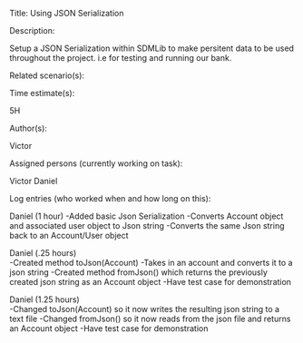 Title: Using JSON Serialization

Description:

Setup a JSON Serialization within SDMLib to make persitent data to be used throughout the project. i.e for testing and running our bank.

Related scenario(s):

Time estimate(s):

5H

Author(s):

Victor

Assigned persons (currently working on task):

Victor
Daniel

Log entries (who worked when and how long on this):

Daniel (1 hour)
    -Added basic Json Serialization
    -Converts Account object and associated user object to Json string
    -Converts the same Json string back to an Account/User object
    
Daniel (.25 hours)    
    -Created method toJson(Account)
        -Takes in an account and converts it to a json string
    -Created method fromJson() which returns the previously created json string as an Account object
    -Have test case for demonstration
    
Daniel (1.25 hours)    
    -Changed toJson(Account) so it now writes the resulting json string to a text file
    -Changed fromJson() so it now reads from the json file and returns an Account object
    -Have test case for demonstration